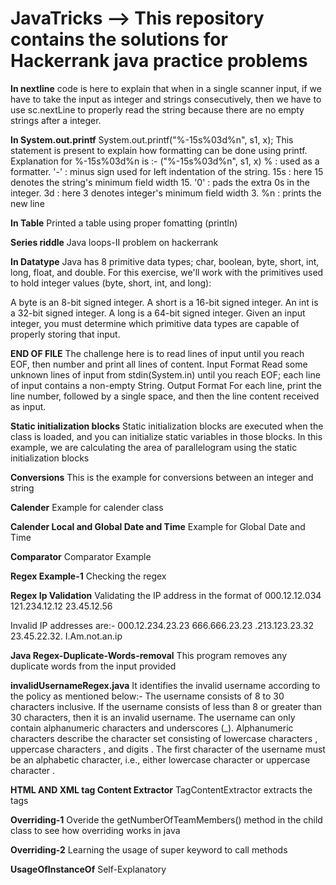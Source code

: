 # JavaTricks --> This repository contains the solutions for Hackerrank java practice problems

**In nextline**
code is here to explain that when in a single scanner input, if we have to take the input as integer and strings consecutively, then we have to use sc.nextLine to properly read the string because there are no empty strings after a integer.

**In System.out.printf** 
System.out.printf("%-15s%03d%n", s1, x); This statement is present to explain how formatting can be done using printf. 
Explanation for %-15s%03d%n is :- ("%-15s%03d%n", s1, x) % : used as a formatter. '-' : minus sign used for left indentation of the string. 15s : here 15 denotes the string's minimum field width 15. '0' : pads the extra 0s in the integer. 3d : here 3 denotes integer's minimum field width 3. %n : prints the new line

**In Table** 
Printed a table using proper fomatting (println)

**Series riddle**
Java loops-II problem on hackerrank

**In Datatype**
Java has 8 primitive data types; char, boolean, byte, short, int, long, float, and double. For this exercise, we'll work with the primitives used to hold integer values (byte, short, int, and long):

A byte is an 8-bit signed integer.
A short is a 16-bit signed integer.
An int is a 32-bit signed integer.
A long is a 64-bit signed integer.
Given an input integer, you must determine which primitive data types are capable of properly storing that input.

**END OF FILE**
The challenge here is to read  lines of input until you reach EOF, then number and print all  lines of content.
Input Format
Read some unknown  lines of input from stdin(System.in) until you reach EOF; each line of input contains a non-empty String.
Output Format
For each line, print the line number, followed by a single space, and then the line content received as input.

**Static initialization blocks**
Static initialization blocks are executed when the class is loaded, and you can initialize static variables in those blocks.
In this example, we are calculating the area of parallelogram using the static initialization blocks

**Conversions**
This is the example for conversions between an integer and string

**Calender**
Example for calender class

**Calender Local and Global Date and Time**
Example for Global Date and Time

**Comparator**
Comparator Example

**Regex Example-1**
Checking the regex

**Regex Ip Validation**
Validating the IP address in the format of 
000.12.12.034
121.234.12.12
23.45.12.56

Invalid IP addresses are:- 
000.12.234.23.23
666.666.23.23
.213.123.23.32
23.45.22.32.
I.Am.not.an.ip

**Java Regex-Duplicate-Words-removal**
This program removes any duplicate words from the input provided

**invalidUsernameRegex.java**
It identifies the invalid username according to the policy as mentioned below:- 
The username consists of 8 to 30 characters inclusive. If the username consists of less than  8 or greater than 30 characters, then it is an invalid username.
The username can only contain alphanumeric characters and underscores (_). Alphanumeric characters describe the character set consisting of lowercase characters , uppercase characters , and digits .
The first character of the username must be an alphabetic character, i.e., either lowercase character  or uppercase character .

**HTML AND XML tag Content Extractor**
TagContentExtractor extracts the tags 

**Overriding-1**
Overide the getNumberOfTeamMembers() method in the child class to see how overriding works in java

**Overriding-2**
Learning the usage of super keyword to call methods

**UsageOfInstanceOf**
Self-Explanatory

